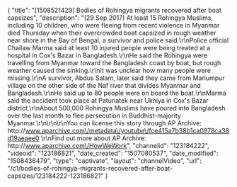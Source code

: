 {
    "title": "[1508521429] Bodies of Rohingya migrants recovered after boat capsizes",
    "description": "(29 Sep 2017) At least 15 Rohingya Muslims, including 10 children, who were fleeing from recent violence in Myanmar died Thursday when their overcrowded boat capsized in rough weather near shore in the Bay of Bengal, a survivor and police said.\r\nPolice official Chailaw Marma said at least 10 injured people were being treated at a hospital in Cox's Bazar in Bangladesh.\r\nHe said the Rohingya were travelling from Myanmar toward the Bangladesh coast by boat, but rough weather caused the sinking.\r\nIt was unclear how many people were missing.\r\nA survivor, Abdus Salam, later said they came from Mariumpur village on the other side of the Naf river that divides Myanmar and Bangladesh.\r\nHe said up to 80 people were on board the boat.\r\nMarma said the accident took place at Paturiatek near Ukhiya in Cox's Bazar district.\r\nAbout 500,000 Rohingya Muslims have poured into Bangladesh over the last month to flee persecution in Buddhist-majority Myanmar.\r\n\r\n\r\nYou can license this story through AP Archive: http:\/\/www.aparchive.com\/metadata\/youtube\/fce415a7b38b1ca0978ca38d19aeaee0 \r\nFind out more about AP Archive: http:\/\/www.aparchive.com\/HowWeWork",
    "channelid": "123184222",
    "videoid": "123186821",
    "date_created": "1507080537",
    "date_modified": "1508436479",
    "type": "captivate",
    "layout": "channelVideo",
    "url": "\/c1\/bodies-of-rohingya-migrants-recovered-after-boat-capsizes\/123184222-123186821"
}